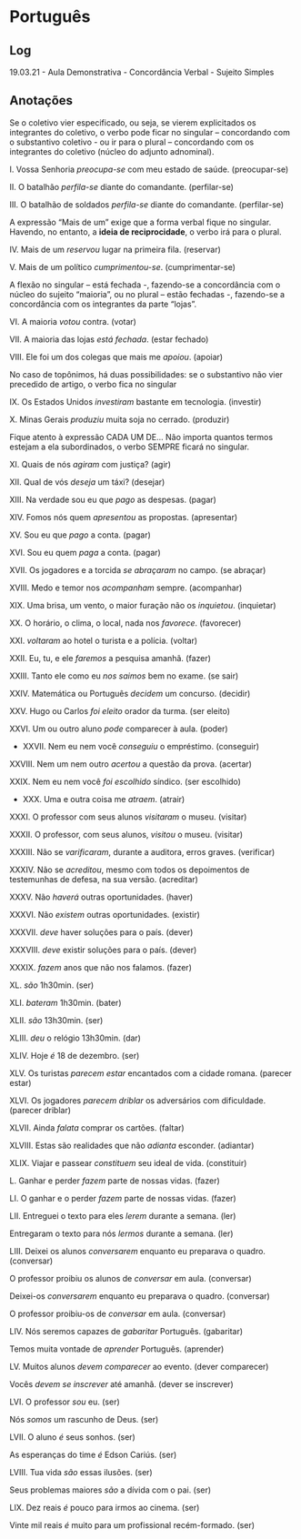 # Português

## Log
19.03.21 - Aula Demonstrativa - 	Concordância Verbal - Sujeito Simples


## Anotações


Se o coletivo vier especificado, ou seja, se vierem explicitados os integrantes do coletivo, o verbo pode ficar no singular – concordando com o substantivo coletivo - ou ir para o plural – concordando com os integrantes do coletivo (núcleo do adjunto adnominal).

I. Vossa Senhoria _preocupa-se_ com meu estado de saúde.
                            (preocupar-se)

II. O batalhão _perfila-se_ diante do comandante. 
                       (perfilar-se)

III. O batalhão de soldados _perfila-se_ diante do comandante. 
                                                  (perfilar-se)



A expressão “Mais de um” exige que a forma verbal fique no singular. 
Havendo, no entanto, a **ideia de reciprocidade**, o verbo irá para o plural.

IV. Mais de um _reservou_ lugar na primeira fila. 
                          (reservar)

V. Mais de um político _cumprimentou-se_. 
                                     (cumprimentar-se)




A flexão no singular – está fechada -, fazendo-se a concordância com o núcleo do sujeito “maioria”, ou no plural – estão fechadas -, fazendo-se a concordância com os integrantes da parte “lojas”. 

VI. A maioria _votou_ contra.
                        (votar)

VII. A maioria das lojas _está fechada_. 
                                          (estar fechado)


VIII. Ele foi um dos colegas que mais me _apoiou_. 
                                                                     (apoiar)



No caso de topônimos, há duas possibilidades: se o substantivo não vier precedido de artigo, o verbo fica no singular


IX. Os Estados Unidos _investiram_ bastante em tecnologia.
                                      (investir)

X. Minas Gerais _produziu_ muita soja no cerrado.
                             (produzir)



Fique atento à expressão CADA UM DE...
Não importa quantos termos estejam a ela subordinados, o verbo SEMPRE ficará no singular.

XI. Quais de nós _agiram_ com justiça? 
                                  (agir)

XII. Qual de vós _deseja_ um táxi? 
                              (desejar)






XIII. Na verdade sou eu que _pago_ as despesas. 
                                                  (pagar)

XIV. Fomos nós quem­­­­­ _apresentou_ as propostas. 
                                     (apresentar)

XV. Sou eu que _pago_ a conta.
                        (pagar)

XVI. Sou eu quem _paga_ a conta.
                                (pagar)

XVII. Os jogadores e a torcida _se abraçaram_ no campo. 
                                                   (se abraçar)

XVIII. Medo e temor nos _acompanham_ sempre. 
                                         (acompanhar)

XIX. Uma brisa, um vento, o maior furação não os _inquietou_. 
                                                                                        (inquietar)

XX. O horário, o clima, o local, nada nos _favorece_. 
                                                                     (favorecer)

XXI. _voltaram_ ao hotel o turista e a polícia. 
         (voltar)

XXII. Eu, tu, e ele _faremos_ a pesquisa amanhã. 
                                    (fazer)

XXIII. Tanto ele como eu ­­­­­­­_nos saimos_ bem no exame. 
                                             (se sair)

XXIV. Matemática ou Português  _decidem_ um concurso. 
                                                             (decidir)

XXV. Hugo ou Carlos _foi eleito_ orador da turma. 
                                   (ser eleito)

XXVI. Um ou outro aluno _pode_ comparecer à aula. 
                                              (poder)

* XXVII. Nem eu nem você _conseguiu_ o empréstimo. 
                                              (conseguir)

XXVIII. Nem um nem outro _acertou_ a questão da prova. 
                                                   (acertar)

XXIX. Nem eu nem você _foi escolhido_ síndico. 
                                          (ser escolhido)

* XXX. Uma e outra coisa me _atraem_. 
                                                    (atrair)

XXXI. O professor com seus alunos  _visitaram_ o museu. 
                                                               (visitar)

XXXII. O professor, com seus alunos,  _visitou_ o museu. 
                                                               (visitar)

XXXIII. Não se _varificaram_, durante a auditora, erros graves.
                          (verificar)

XXXIV. Não se _acreditou_, mesmo com todos os depoimentos de testemunhas de defesa, na sua versão. 
                         (acreditar)

XXXV. Não _haverá_ outras oportunidades.
                    (haver)

XXXVI. Não _existem_ outras oportunidades.
                     (existir)  

XXXVII. _deve_ haver soluções para o país.
                (dever)

XXXVIII. _deve_ existir soluções para o país.
                  (dever)             

XXXIX. _fazem_ anos que não nos falamos.
              (fazer)

XL. _são_ 1h30min.
         (ser)

XLI. _bateram_ 1h30min.
        (bater)

XLII. _são_ 13h30min.
         (ser)

XLIII. _deu_ o relógio 13h30min.
           (dar)

XLIV. Hoje _é_ 18 de dezembro.
                  (ser)

XLV. Os turistas _parecem estar_ encantados com a cidade romana. 
                           (parecer estar)

XLVI. Os jogadores _parecem driblar_ os adversários com dificuldade. 
                                (parecer driblar)

XLVII. Ainda _falata_ comprar os cartões.
                    (faltar)

XLVIII. Estas são realidades que não _adianta_ esconder.
                                                           (adiantar)

XLIX. Viajar e passear _constituem_ seu ideal de vida. 
                                  (constituir)

L. Ganhar e perder _fazem_ parte de nossas vidas. 
                                (fazer)

LI. O ganhar e o perder _fazem_ parte de nossas vidas.
                                       (fazer) 

LII. Entreguei o texto para eles _lerem_ durante a semana.
                                                     (ler)

Entregaram o texto para nós _lermos_ durante a semana.
                                                      (ler)

LIII. Deixei os alunos _conversarem_ enquanto eu preparava o quadro.
                                  (conversar)

O professor proibiu os alunos de _conversar_ em aula.
                                                             (conversar)

Deixei-os _conversarem_ enquanto eu preparava o quadro.
                        (conversar)

O professor proibiu-os de _conversar_ em aula.
                                                  (conversar)

LIV. Nós seremos capazes de _gabaritar_ Português.
                                               (gabaritar)

Temos muita vontade de _aprender_ Português.
                                             (aprender)

LV. Muitos alunos _devem comparecer_ ao evento.
                             (dever comparecer)

Vocês _devem se inscrever_ até amanhã. 
             (dever se inscrever)

LVI. O professor _sou_ eu.
                           (ser)        

Nós _somos_ um rascunho de Deus.
              (ser)

LVII. O aluno _é_ seus sonhos.
                      (ser)

As esperanças do time _é_ Edson Cariús.
                                              (ser)

LVIII. Tua vida _são_ essas ilusões.
                        (ser)

Seus problemas maiores _são_ a dívida com o pai.
                                                  (ser)

LIX. Dez reais _é_ pouco para irmos ao cinema.
                      (ser)

Vinte mil reais _é_ muito para um profissional recém-formado.
                              (ser) 